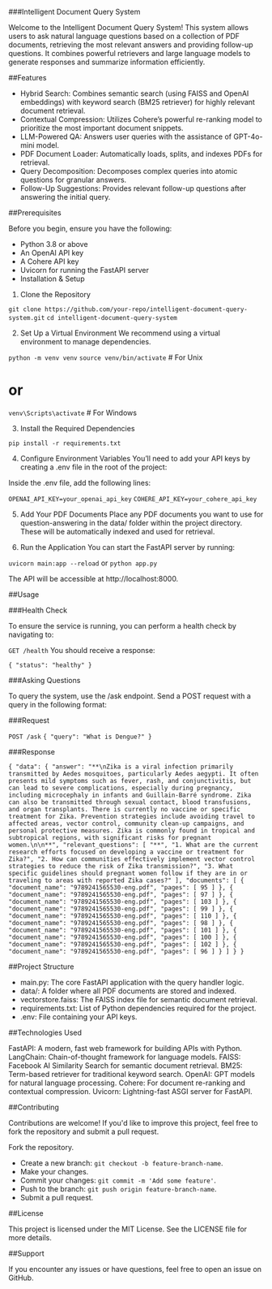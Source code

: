 ###Intelligent Document Query System

Welcome to the Intelligent Document Query System! This system allows users to ask natural language questions based on a collection of PDF documents, retrieving the most relevant answers and providing follow-up questions. It combines powerful retrievers and large language models to generate responses and summarize information efficiently.

##Features

- Hybrid Search: Combines semantic search (using FAISS and OpenAI embeddings) with keyword search (BM25 retriever) for highly relevant document retrieval.
- Contextual Compression: Utilizes Cohere’s powerful re-ranking model to prioritize the most important document snippets.
- LLM-Powered QA: Answers user queries with the assistance of GPT-4o-mini model.
- PDF Document Loader: Automatically loads, splits, and indexes PDFs for retrieval.
- Query Decomposition: Decomposes complex queries into atomic questions for granular answers.
- Follow-Up Suggestions: Provides relevant follow-up questions after answering the initial query.

##Prerequisites

Before you begin, ensure you have the following:

- Python 3.8 or above
- An OpenAI API key
- A Cohere API key
- Uvicorn for running the FastAPI server
- Installation & Setup

1. Clone the Repository

`git clone https://github.com/your-repo/intelligent-document-query-system.git`
`cd intelligent-document-query-system`

2. Set Up a Virtual Environment
We recommend using a virtual environment to manage dependencies.

`python -m venv venv`
`source venv/bin/activate`  # For Unix
# or
`venv\Scripts\activate`  # For Windows

3. Install the Required Dependencies

`pip install -r requirements.txt`

4. Configure Environment Variables
You’ll need to add your API keys by creating a .env file in the root of the project:

Inside the .env file, add the following lines:

`OPENAI_API_KEY=your_openai_api_key`
`COHERE_API_KEY=your_cohere_api_key`

5. Add Your PDF Documents
Place any PDF documents you want to use for question-answering in the data/ folder within the project directory. These will be automatically indexed and used for retrieval.

6. Run the Application
You can start the FastAPI server by running:

`uvicorn main:app --reload` or `python app.py`

The API will be accessible at http://localhost:8000.

##Usage

###Health Check

To ensure the service is running, you can perform a health check by navigating to:

`GET /health`
You should receive a response:

`{
  "status": "healthy"
}
`

###Asking Questions

To query the system, use the /ask endpoint. Send a POST request with a query in the following format:

###Request

`POST /ask`
`{
  "query": "What is Dengue?"
}
`

###Response

`{
    "data": {
        "answer": "**\nZika is a viral infection primarily transmitted by Aedes mosquitoes, particularly Aedes aegypti. It often presents mild symptoms such as fever, rash, and conjunctivitis, but can lead to severe complications, especially during pregnancy, including microcephaly in infants and Guillain-Barré syndrome. Zika can also be transmitted through sexual contact, blood transfusions, and organ transplants. There is currently no vaccine or specific treatment for Zika. Prevention strategies include avoiding travel to affected areas, vector control, community clean-up campaigns, and personal protective measures. Zika is commonly found in tropical and subtropical regions, with significant risks for pregnant women.\n\n**",
        "relevant_questions": [
            "**",
            "1. What are the current research efforts focused on developing a vaccine or treatment for Zika?",
            "2. How can communities effectively implement vector control strategies to reduce the risk of Zika transmission?",
            "3. What specific guidelines should pregnant women follow if they are in or traveling to areas with reported Zika cases?"
        ],
        "documents": [
            {
                "document_name": "9789241565530-eng.pdf",
                "pages": [
                    95
                ]
            },
            {
                "document_name": "9789241565530-eng.pdf",
                "pages": [
                    97
                ]
            },
            {
                "document_name": "9789241565530-eng.pdf",
                "pages": [
                    103
                ]
            },
            {
                "document_name": "9789241565530-eng.pdf",
                "pages": [
                    99
                ]
            },
            {
                "document_name": "9789241565530-eng.pdf",
                "pages": [
                    110
                ]
            },
            {
                "document_name": "9789241565530-eng.pdf",
                "pages": [
                    98
                ]
            },
            {
                "document_name": "9789241565530-eng.pdf",
                "pages": [
                    101
                ]
            },
            {
                "document_name": "9789241565530-eng.pdf",
                "pages": [
                    100
                ]
            },
            {
                "document_name": "9789241565530-eng.pdf",
                "pages": [
                    102
                ]
            },
            {
                "document_name": "9789241565530-eng.pdf",
                "pages": [
                    96
                ]
            }
        ]
    }
}
`

##Project Structure

- main.py: The core FastAPI application with the query handler logic.
- data/: A folder where all PDF documents are stored and indexed.
- vectorstore.faiss: The FAISS index file for semantic document retrieval.
- requirements.txt: List of Python dependencies required for the project.
- .env: File containing your API keys.

##Technologies Used

FastAPI: A modern, fast web framework for building APIs with Python.
LangChain: Chain-of-thought framework for language models.
FAISS: Facebook AI Similarity Search for semantic document retrieval.
BM25: Term-based retriever for traditional keyword search.
OpenAI: GPT models for natural language processing.
Cohere: For document re-ranking and contextual compression.
Uvicorn: Lightning-fast ASGI server for FastAPI.

##Contributing

Contributions are welcome! If you'd like to improve this project, feel free to fork the repository and submit a pull request.

Fork the repository.

- Create a new branch: `git checkout -b feature-branch-name`.
- Make your changes.
- Commit your changes: `git commit -m 'Add some feature'`.
- Push to the branch: `git push origin feature-branch-name`.
- Submit a pull request.

##License

This project is licensed under the MIT License. See the LICENSE file for more details.

##Support

If you encounter any issues or have questions, feel free to open an issue on GitHub.
